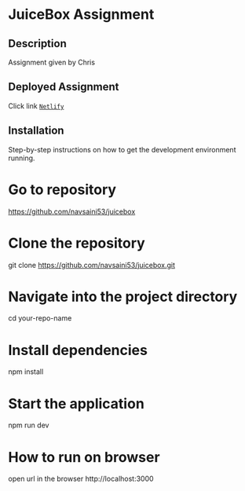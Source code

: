 # JuiceBox Assignment

## Description
Assignment given by Chris


## Deployed Assignment
  Click link [`Netlify`](https://juiceboxnaveen.netlify.app)


## Installation
Step-by-step instructions on how to get the development environment running.

# Go to repository
https://github.com/navsaini53/juicebox

# Clone the repository
git clone https://github.com/navsaini53/juicebox.git

# Navigate into the project directory
cd your-repo-name

# Install dependencies
npm install

# Start the application
npm run dev

# How to run on browser 
open url in the browser http://localhost:3000